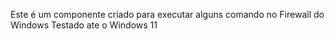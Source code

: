 Este é um componente criado para executar alguns comando no Firewall do Windows
Testado ate o Windows 11
